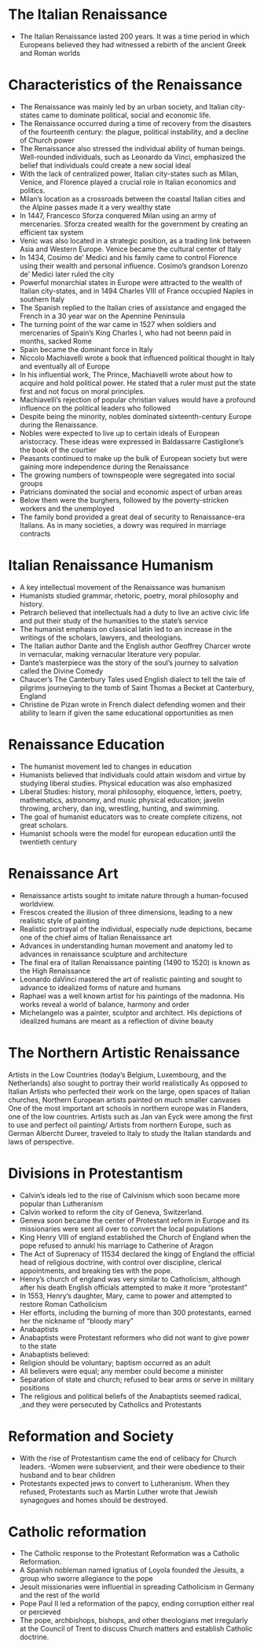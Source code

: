 # The Italian Renaissance
- The Italian Renaissance lasted 200 years. It was a time period in which Europeans believed they had witnessed a rebirth of the ancient Greek and Roman worlds 
# Characteristics of the Renaissance
- The Renaissance was mainly led by an urban society, and Italian city-states came to dominate political, social and economic life.
- The Renaissance occurred during a time of recovery from the disasters of the fourteenth century: the plague, political instability, and a decline of Church power
- The Renaissance also stressed the individual ability of human beings. Well-rounded individuals, such as Leonardo da Vinci, emphasized the belief that individuals could create a new social ideal
- With the lack of centralized power, Italian city-states such as Milan, Venice, and Florence played a crucial role in Italian economics and politics.
- Milan’s location as a crossroads between the coastal Italian cities and the Alpine passes made it a very wealthy state
- In 1447, Francesco Sforza conquered Milan using an army of mercenaries. Sforza created wealth for the government by creating an efficient tax system
- Venic was also located in a strategic position, as a trading link between Asia and Western Europe. Venice became the cultural center of Italy
- In 1434, Cosimo de’ Medici and his family came to control Florence using their wealth and personal influence. Cosimo’s grandson Lorenzo de’ Medici later ruled the city
- Powerful monarchial states in Europe were attracted to the wealth of Italian city-states, and in 1494 Charles VIII of France occupied Naples in southern Italy
- The Spanish replied to the Italian cries of assistance and engaged the French in a 30 year war on the Apennine Peninsula
- The turning point of the war came in 1527 when soldiers and mercenaries of Spain’s King Charles I, who had not beenn paid in months, sacked Rome
- Spain became the dominant force in Italy
- Niccolo Machiavelli wrote a book that influenced political thought in Italy and eventually all of Europe
- In his influential work, The Prince, Machiavelli wrote about how to acquire and hold political power. He stated that a ruler must put the state first and not focus on moral principles.
- Machiavelli’s rejection of popular christian values would have a profound influence on the political leaders who followed
- Despite being the minority, nobles dominated sixteenth-century Europe during the Renaissance.
- Nobles were expected to live up to certain ideals of European aristocracy. These ideas were expressed in Baldassarre Castiglione’s the book of the courtier
- Peasants continued to make up the bulk of European society but were gaining more independence during the Renaissance
- The growing numbers of townspeople were segregated into social groups
- Patricians dominated the social and economic aspect of urban areas
- Below them were the burghers, followed by the poverty-stricken workers and the unemployed
- The family bond provided a great deal of security to Renaissance-era Italians. As in many societies, a dowry was required in marriage contracts


# Italian Renaissance Humanism
- A key intellectual movement of the Renaissance was humanism
- Humanists studied grammar, rhetoric, poetry, moral philosophy and history.
- Petrarch believed that intellectuals had a duty to live an active civic life and put their study of the humanities to the state’s service
- The humanist emphasis on classical latin led to an increase in the writings of the scholars, lawyers, and theologians.
- The Italian author Dante and the English author Geoffrey Charcer wrote in vernacular, making vernacular literature very popular.
- Dante’s masterpiece was the story of the soul’s journey to salvation called the Divine Comedy
- Chaucer’s The Canterbury Tales used English dialect to tell the tale of pilgrims journeying to the tomb of Saint Thomas a Becket at Canterbury, England
- Christine de Pizan wrote in French dialect defending women and their ability to learn if given the same educational opportunities as men

# Renaissance Education
- The humanist movement led to changes in education
- Humanists believed that individuals could attain wisdom and virtue by studying liberal studies. Physical education was also emphasized
- Liberal Studies: history, moral philosophy, eloquence, letters, poetry, mathematics, astronomy, and music
physical education; javelin throwing, archery, dan ing, wrestling, hunting, and swimming.
- The goal of humanist educators was to create complete citizens, not great scholars.
- Humanist schools were the model for european education until the twentieth century
# Renaissance Art
- Renaissance artists sought to imitate nature through a human-focused worldview.
- Frescos created the illusion of three dimensions, leading to a new realistic style of painting
- Realistic portrayal of the individual, especially nude depictions, became one of the chief aims of Italian Renaissance art
- Advances in understanding human movement and anatomy led to advances in renaissance sculpture and architecture
- The final era of Italian Renaissance painting (1490 to 1520) is known as the High Renaissance
- Leonardo daVinci mastered the art of realistic painting and sought to advance to idealized forms of nature and humans
- Raphael was a well known artist for his paintings of the madonna. His works reveal a world of balance, harmony and order
- Michelangelo was a painter, sculptor and architect. HIs depictions of idealized humans are meant as a reflection of divine beauty

# The Northern Artistic Renaissance
Artists in the Low Countries (today’s Belgium, Luxembourg, and the Netherlands) also sought to portray their world realistically
As opposed to Italian Artists who perfected their work on the large, open spaces of Italian churches, Northern European artists painted on much smaller canvases
One of the most important art schools in northern europe was in Flanders, one of the low countries.
Artists such as Jan van Eyck were among the first to use and perfect oil painting/
Artists from northern Europe, such as German Albercht Dureer, traveled to Italy to study the Italian standards and laws of perspective.


# Divisions in Protestantism
- Calvin’s ideals led to the rise of Calvinism which soon became more popular than Lutheranism
- Calvin worked to reform the city of Geneva, Switzerland.
- Geneva soon became the center of Protestant reform in Europe and its missionaries were sent all over to convert the local populations
- King Henry VIII of england established the Church of England when the pope refused to annukl his marriage to Catherine of Aragon
- The Act of Suprenacy of 11534 declared the kingg of England the official head of religious doctrine, with control over discipline, clerical appointments, and breaking ties with the pope.
- Henry’s church of england was very similar to Catholicism, although after his death English officials attempted to make it more “protestant”
- In 1553, Henry’s daughter, Mary, came to power and attempted to restore Roman Catholicism
- Her efforts, including the burning of more than 300 protestants, earned her the nickname of “bloody mary”
- Anabaptists
- Anabaptists were Protestant reformers who did not want to give power to the state
- Anabaptists believed:
- Religion should be voluntary; baptism occurred as an adult
- All believers were equal; any member could become a minister
- Separation of state and church; refused to bear arms or serve in military positions
- The religious and political beliefs of the Anabaptists seemed radical, ,and they were persecuted by Catholics and Protestants
# Reformation and Society
- With the rise of Protestantism came the end of celibacy for Church leaders.
 -Women were subservient, and their were obedience to their husband and to bear children
- Protestants expected jews to convert to Lutheranism. When they refused, Protestants such as Martin Luther wrote that Jewish synagogues and homes should be destroyed.
# Catholic reformation
- The Catholic response to the Protestant Reformation was a Catholic Reformation.
- A Spanish nobleman named Ignatius of Loyola founded the Jesuits, a group who sworre allegiance to the pope
- Jesuit missionaries were influential in spreading Catholicism in Germany and the rest of the world
- Pope Paul II led a reformation of the papcy, ending corruption either real or percieved
- The pope, archbishops, bishops, and other theologians met irregularly at the Council of Trent to discuss Church matters and establish Catholic doctrine.
